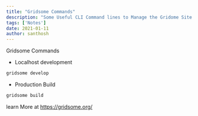 ```yaml
---
title: "Gridsome Commands"
description: "Some Useful CLI Command lines to Manage the Gridome Site."
tags: ['Notes']
date: 2021-01-11
author: santhosh
---
```


Gridsome Commands

- Localhost development

```sh
gridsome develop
```

- Production Build

```sh
gridsome build
```

learn More at <https://gridsome.org/>  
